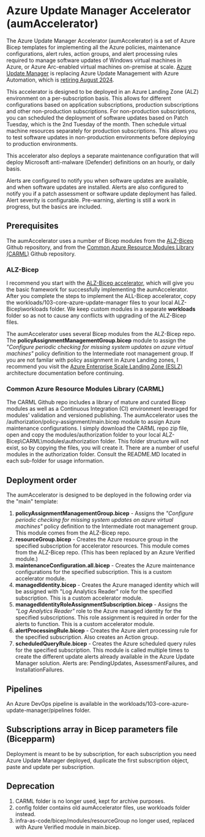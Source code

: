# Azure Update Manager Accelerator (aumAccelerator)
The Azure Update Manager Accelerator (aumAccelerator) is a set of Azure Bicep templates for implementing all the Azure policies, maintenance configurations, alert rules, action groups, and alert processing rules required to manage software updates of Windows virtual machines in Azure, or Azure Arc-enabled virtual machines on-premise at scale. [Azure Update Manager](https://learn.microsoft.com/en-us/azure/update-manager/overview?tabs=azure-vms) is replacing Azure Update Management with Azure Automation, which is [retiring August 2024](https://azure.microsoft.com/en-us/updates/were-retiring-the-log-analytics-agent-in-azure-monitor-on-31-august-2024/).

This accelerator is designed to be deployed in an Azure Landing Zone (ALZ) environment on a per-subscription basis. This allows for different configurations based on application subscriptions, production subscriptions and other non-production subscriptions. For non-production subscriptions, you can scheduled the deployment of software updates based on Patch Tuesday, which is the 2nd Tuesday of the month. Then schedule virtual machine resources separately for production subscriptions. This allows you to test software updates in non-production environments before deploying to production environments.

This accelerator also deploys a separate maintenance configuration that will deploy Microsoft anti-malware (Defender) definitions on an hourly, or daily basis.

Alerts are configured to notify you when software updates are available, and when software updates are installed. Alerts are also configured to notify you if a patch assessment or software update deployment has failed. Alert severity is configurable. Pre-warning, alerting is still a work in progress, but the basics are included.

## Prerequisites
The aumAccelerator uses a number of Bicep modules from the [ALZ-Bicep](https://github.com/Azure/ALZ-Bicep/) Github repository, and from the [Common Azure Resource Modules Library (CARML)](https://github.com/Azure/ResourceModules) Github repository.

### ALZ-Bicep
I recommend you start with the [ALZ-Bicep accelerator](https://github.com/Azure/ALZ-Bicep/wiki/Accelerator), which will give you the basic framework for successfully implementing the aumAccelerator. After you complete the steps to implement the ALL-Bicep accelerator, copy the workloads/103-core-azure-update-manager files to your local ALZ-Bicep\workloads folder. We keep custom modules in a separate **workloads** folder so as not to cause any conflicts with upgrading of the ALZ-Bicep files.

The aumAccelerator uses several Bicep modules from the ALZ-Bicep repo. The **policyAssignmentManagementGroup.bicep** module to assign the *"Configure periodic checking for missing system updates on azure virtual machines"* policy definition to the Intermediate root management group. If you are not familar with policy assignment in Azure Landing zones, I recommend you visit the [Azure Enterprise Scale Landing Zone (ESLZ)](https://github.com/Azure/Enterprise-Scale/wiki/ALZ-Policies) architecture documentation before continuing.

### Common Azure Resource Modules Library (CARML)
The CARML Github repo includes a library of mature and curated Bicep modules as well as a Continuous Integration (CI) environment leveraged for modules' validation and versioned publishing. The aumAccelerator uses the /authorization/policy-assignment/main.bicep module to assign Azure maintenance configurations. I simply download the CARML repo zip file, open and copy the modules/authorization folder to your local ALZ-Bicep\CARML\modules\authorization folder. This folder structure will not exist, so by copying the files, you will create it. There are a number of useful modules in the authorization folder. Consult the README.MD located in each sub-folder for usage information.

## Deployment order
The aumAccelerator is designed to be deployed in the following order via the "main" template:
1. **policyAssignmentManagementGroup.bicep** - Assigns the *"Configure periodic checking for missing system updates on azure virtual machines"* policy definition to the Intermediate root management group. This module comes from the ALZ-Bicep repo.
2. **resourceGroup.bicep** - Creates the Azure resource group in the specified subscription for accelerator resources. This module comes from the ALZ-Bicep repo. (This has been replaced by an Azure Verified module.)
3. **maintenanceConfiguration.all.bicep** - Creates the Azure maintenance configurations for the specified subscription. This is a custom accelerator module.
4. **managedIdentity.bicep** - Creates the Azure managed identity which will be assigned with "Log Analytics Reader" role for the specified subscription. This is a custom accelerator module.
5. **managedIdentityRoleAssignmentSubscription.bicep** - Assigns the *"Log Analytics Reader"* role to the Azure managed identity for the specified subscriptions. This role assignment is required in order for the alerts to function. This is a custom accelerator module.
6. **alertProcessingRule.bicep** - Creates the Azure alert processing rule for the specified subscription. Also creates an Action group.
7. **scheduledQueryRule.bicep** - Creates the Azure scheduled query rules for the specified subscription. This module is called multiple times to create the different update alerts already available in the Azure Update Manager solution. Alerts are: PendingUpdates, AssessmentFailures, and InstallationFailures.

## Pipelines
An Azure DevOps pipeline is available in the workloads/103-core-azure-update-manager/pipelines folder.

## Subscriptions array in Bicep parameters file (Bicepparm)
Deployment is meant to be by subscription, for each subscription you need Azure Update Manager deployed, duplicate the first subscription object, paste and update per subscription.

## Deprecation
1. CARML folder is no longer used, kept for archive purposes.
2. config folder contains old aumAccelerator files, use workloads folder instead.
3. infra-as-code/bicep/modules/resourceGroup no longer used, replaced with Azure Verified module in main.bicep.
